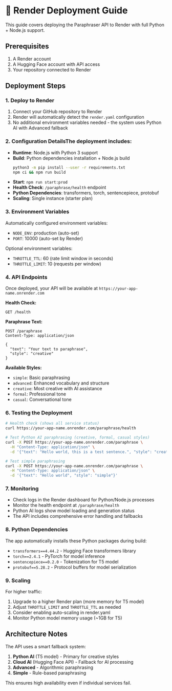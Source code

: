 # 🚀 Render Deployment Guide

This guide covers deploying the Paraphraser API to Render with full Python + Node.js support.

## Prerequisites

1. A Render account
2. A Hugging Face account with API access
3. Your repository connected to Render

## Deployment Steps

### 1. Deploy to Render

1. Connect your GitHub repository to Render
2. Render will automatically detect the `render.yaml` configuration
3. No additional environment variables needed - the system uses Python AI with Advanced fallback

### 2. Configuration DetailsThe deployment includes:

- **Runtime**: Node.js with Python 3 support
- **Build**: Python dependencies installation + Node.js build
  ```bash
  python3 -m pip install --user -r requirements.txt
  npm ci && npm run build
  ```
- **Start**: `npm run start:prod`
- **Health Check**: `/paraphrase/health` endpoint
- **Python Dependencies**: transformers, torch, sentencepiece, protobuf
- **Scaling**: Single instance (starter plan)

### 3. Environment Variables

Automatically configured environment variables:

- `NODE_ENV`: production (auto-set)
- `PORT`: 10000 (auto-set by Render)

Optional environment variables:

- `THROTTLE_TTL`: 60 (rate limit window in seconds)
- `THROTTLE_LIMIT`: 10 (requests per window)

### 4. API Endpoints

Once deployed, your API will be available at `https://your-app-name.onrender.com`

**Health Check:**

```
GET /health
```

**Paraphrase Text:**

```
POST /paraphrase
Content-Type: application/json

{
  "text": "Your text to paraphrase",
  "style": "creative"
}
```

**Available Styles:**

- `simple`: Basic paraphrasing
- `advanced`: Enhanced vocabulary and structure
- `creative`: Most creative with AI assistance
- `formal`: Professional tone
- `casual`: Conversational tone

### 6. Testing the Deployment

```bash
# Health check (shows all service status)
curl https://your-app-name.onrender.com/paraphrase/health

# Test Python AI paraphrasing (creative, formal, casual styles)
curl -X POST https://your-app-name.onrender.com/paraphrase \
  -H "Content-Type: application/json" \
  -d '{"text": "Hello world, this is a test sentence.", "style": "creative"}'

# Test simple paraphrasing
curl -X POST https://your-app-name.onrender.com/paraphrase \
  -H "Content-Type: application/json" \
  -d '{"text": "Hello world", "style": "simple"}'
```

### 7. Monitoring

- Check logs in the Render dashboard for Python/Node.js processes
- Monitor the health endpoint at `/paraphrase/health`
- Python AI logs show model loading and generation status
- The API includes comprehensive error handling and fallbacks

### 8. Python Dependencies

The app automatically installs these Python packages during build:

- `transformers==4.44.2` - Hugging Face transformers library
- `torch==2.4.1` - PyTorch for model inference
- `sentencepiece==0.2.0` - Tokenization for T5 model
- `protobuf==5.28.2` - Protocol buffers for model serialization

### 9. Scaling

For higher traffic:

1. Upgrade to a higher Render plan (more memory for T5 model)
2. Adjust `THROTTLE_LIMIT` and `THROTTLE_TTL` as needed
3. Consider enabling auto-scaling in render.yaml
4. Monitor Python model memory usage (~1GB for T5)

## Architecture Notes

The API uses a smart fallback system:

1. **Python AI** (T5 model) - Primary for creative styles
2. **Cloud AI** (Hugging Face API) - Fallback for AI processing
3. **Advanced** - Algorithmic paraphrasing
4. **Simple** - Rule-based paraphrasing

This ensures high availability even if individual services fail.
